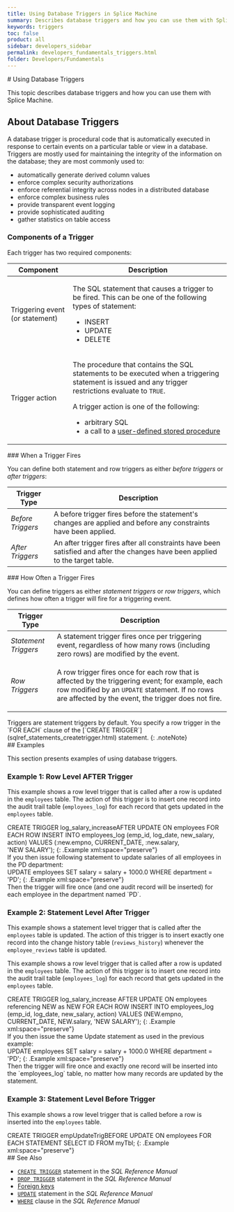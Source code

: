 ```yaml
---
title: Using Database Triggers in Splice Machine
summary: Describes database triggers and how you can use them with Splice Machine.
keywords: triggers
toc: false
product: all
sidebar: developers_sidebar
permalink: developers_fundamentals_triggers.html
folder: Developers/Fundamentals
---
```

<section>
<div class="TopicContent" data-swiftype-index="true" markdown="1">
# Using Database Triggers

This topic describes database triggers and how you can use them with
Splice Machine.

## About Database Triggers

A database trigger is procedural code that is automatically executed in
response to certain events on a particular table or view in a database.
Triggers are mostly used for maintaining the integrity of the
information on the database; they are most commonly used to:

* automatically generate derived column values
* enforce complex security authorizations
* enforce referential integrity across nodes in a distributed database
* enforce complex business rules
* provide transparent event logging
* provide sophisticated auditing
* gather statistics on table access

### Components of a Trigger

Each trigger has two required components:

<table summary="Descriptions of trigger components.">
                <col />
                <col />
                <thead>
                    <tr>
                        <th>Component</th>
                        <th>Description</th>
                    </tr>
                </thead>
                <tbody>
                    <tr>
                        <td>Triggering event (or statement)</td>
                        <td>
                            <p class="noSpaceAbove">The SQL statement that causes a trigger to be fired. This can be one of the following types of statement:</p>
                            <ul>
                                <li class="CodeFont" value="1">INSERT</li>
                                <li class="CodeFont" value="2">UPDATE</li>
                                <li class="CodeFont" value="3">DELETE</li>
                            </ul>
                        </td>
                    </tr>
                    <tr>
                        <td>Trigger action</td>
                        <td>
                            <p class="noSpaceAbove">The procedure that contains the SQL statements to be executed when a triggering statement is issued and any trigger restrictions evaluate to <code>TRUE</code>. </p>
                            <p>A trigger action is one of the following:</p>
                            <ul>
                                <li>arbitrary SQL</li>
                                <li>a call to a <a href="developers_fcnsandprocs_intro.html">user-defined stored procedure</a></li>
                            </ul>
                        </td>
                    </tr>
                </tbody>
            </table>
### When a Trigger Fires

You can define both statement and row triggers as either *before
triggers* or *after triggers*:

<table summary="Before triggers and after triggers.">
                <col />
                <col />
                <thead>
                    <tr>
                        <th>Trigger Type</th>
                        <th>Description</th>
                    </tr>
                </thead>
                <tbody>
                    <tr>
                        <td><em>Before Triggers</em></td>
                        <td>A before trigger fires before the statement's changes are applied and before any constraints have been applied.</td>
                    </tr>
                    <tr>
                        <td><em>After Triggers</em></td>
                        <td>An after trigger fires after all constraints have been satisfied and after the changes have been applied to the target table. </td>
                    </tr>
                </tbody>
            </table>
### How Often a Trigger Fires

You can define triggers as either *statement triggers* or *row
triggers*, which defines how often a trigger will fire for a triggering
event.

<table summary="Statement triggers and row triggers.">
                <col />
                <col />
                <thead>
                    <tr>
                        <th>Trigger Type</th>
                        <th>Description</th>
                    </tr>
                </thead>
                <tbody>
                    <tr>
                        <td><em>Statement Triggers</em></td>
                        <td>A statement trigger fires once per triggering event, regardless of how many rows (including zero rows) are modified by the event.</td>
                    </tr>
                    <tr>
                        <td><em>Row Triggers</em></td>
                        <td>
                            <p>A row trigger fires once for each row that is affected by the triggering event; for example, each row modified by an <code>UPDATE</code> statement. If no rows are affected by the event, the trigger does not fire.</p>
                        </td>
                    </tr>
                </tbody>
            </table>
<div class="indented" markdown="1">
Triggers are statement triggers by default. You specify a row trigger in
the `FOR EACH` clause of the
[`CREATE TRIGGER`](sqlref_statements_createtrigger.html) statement.
{: .noteNote}

</div>
## Examples

This section presents examples of using database triggers.

### Example 1: Row Level AFTER Trigger

This example shows a row level trigger that is called after a row is
updated in the `employees` table. The action of this trigger is to
insert one record into the audit trail table (`employees_log`) for each
record that gets updated in the `employees` table.

<div class="preWrapperWide" markdown="1">
    CREATE TRIGGER log_salary_increaseAFTER UPDATE ON employees FOR EACH ROW   INSERT INTO employees_log     (emp_id, log_date, new_salary, action)   VALUES     (:new.empno, CURRENT_DATE, :new.salary, 'NEW SALARY');
{: .Example xml:space="preserve"}

</div>
If you then issue following statement to update salaries of all
employees in the PD department:

<div class="preWrapperWide" markdown="1">
    UPDATE employees SET salary = salary + 1000.0 WHERE department = 'PD';
{: .Example xml:space="preserve"}

</div>
Then the trigger will fire once (and one audit record will be
inserted) for each employee in the department named `PD`.

### Example 2: Statement Level After Trigger

This example shows a statement level trigger that is called after the
`employees` table is updated. The action of this trigger is to insert
exactly one record into the change history table (`reviews_history`)
whenever the `employee_reviews` table is updated.

This example shows a row level trigger that is called after a row is
updated in the `employees` table. The action of this trigger is to
insert one record into the audit trail table (`employees_log`) for each
record that gets updated in the `employees` table.

<div class="preWrapperWide" markdown="1">
    CREATE TRIGGER log_salary_increase
    AFTER UPDATE ON employees referencing NEW as NEW FOR EACH ROW
    INSERT INTO employees_log
    (emp_id, log_date, new_salary, action)
    VALUES
    (NEW.empno, CURRENT_DATE, NEW.salary, 'NEW SALARY');
{: .Example xml:space="preserve"}

</div>
If you then issue the same Update statement as used in the previous
example:

<div class="preWrapperWide" markdown="1">
    UPDATE employees SET salary = salary + 1000.0 WHERE department = 'PD';
{: .Example xml:space="preserve"}

</div>
Then the trigger will fire once and exactly one record will be inserted
into the `employees_log` table, no matter how many records are updated
by the statement.

### Example 3: Statement Level Before Trigger

This example shows a row level trigger that is called before a row is
inserted into the `employees` table.

<div class="preWrapperWide" markdown="1">
    CREATE TRIGGER empUpdateTrigBEFORE UPDATE ON employees   FOR EACH STATEMENT SELECT ID FROM myTbl;
{: .Example xml:space="preserve"}

</div>
## See Also

* [`CREATE TRIGGER`](sqlref_statements_createtrigger.html) statement in
  the *SQL Reference Manual*
* [`DROP TRIGGER`](sqlref_statements_droptrigger.html) statement in the
  *SQL Reference Manual*
* [Foreign keys](developers_fundamentals_foreignkeys.html)
* [`UPDATE`](sqlref_statements_update.html) statement in the
  *SQL Reference Manual*
* [`WHERE`](sqlref_clauses_where.html) clause in the *SQL Reference
  Manual*

</div>
</section>

